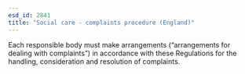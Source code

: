 ```yaml
---
esd_id: 2841
title: "Social care - complaints procedure (England)"
---
```


Each responsible body must make arrangements (“arrangements for dealing with complaints”) in accordance with these Regulations for the handling, consideration and resolution of complaints.

